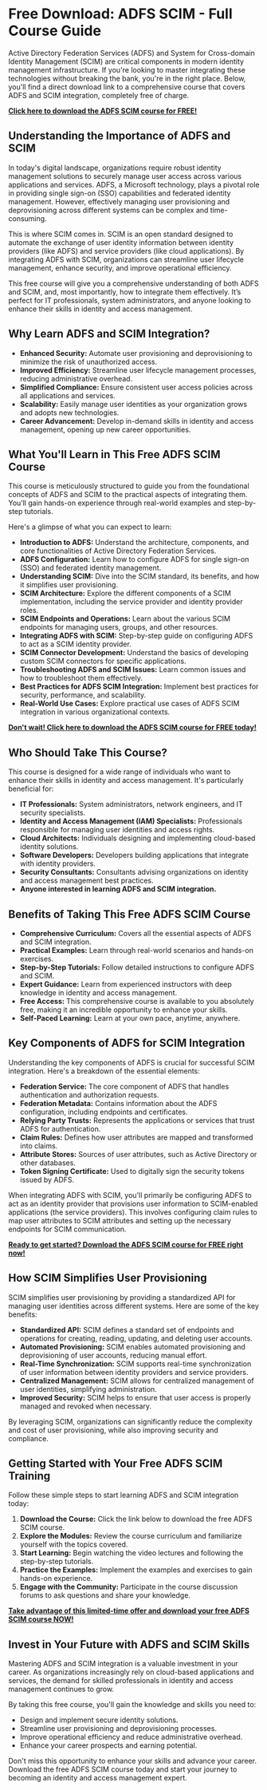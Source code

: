 # Free Download: ADFS SCIM - Full Course Guide

Active Directory Federation Services (ADFS) and System for Cross-domain Identity Management (SCIM) are critical components in modern identity management infrastructure. If you're looking to master integrating these technologies without breaking the bank, you're in the right place. Below, you'll find a direct download link to a comprehensive course that covers ADFS and SCIM integration, completely free of charge.

[**Click here to download the ADFS SCIM course for FREE!**](https://udemywork.com/adfs-scim)

## Understanding the Importance of ADFS and SCIM

In today's digital landscape, organizations require robust identity management solutions to securely manage user access across various applications and services. ADFS, a Microsoft technology, plays a pivotal role in providing single sign-on (SSO) capabilities and federated identity management. However, effectively managing user provisioning and deprovisioning across different systems can be complex and time-consuming.

This is where SCIM comes in. SCIM is an open standard designed to automate the exchange of user identity information between identity providers (like ADFS) and service providers (like cloud applications). By integrating ADFS with SCIM, organizations can streamline user lifecycle management, enhance security, and improve operational efficiency.

This free course will give you a comprehensive understanding of both ADFS and SCIM, and, most importantly, how to integrate them effectively. It’s perfect for IT professionals, system administrators, and anyone looking to enhance their skills in identity and access management.

## Why Learn ADFS and SCIM Integration?

*   **Enhanced Security:** Automate user provisioning and deprovisioning to minimize the risk of unauthorized access.
*   **Improved Efficiency:** Streamline user lifecycle management processes, reducing administrative overhead.
*   **Simplified Compliance:** Ensure consistent user access policies across all applications and services.
*   **Scalability:** Easily manage user identities as your organization grows and adopts new technologies.
*   **Career Advancement:** Develop in-demand skills in identity and access management, opening up new career opportunities.

## What You'll Learn in This Free ADFS SCIM Course

This course is meticulously structured to guide you from the foundational concepts of ADFS and SCIM to the practical aspects of integrating them. You’ll gain hands-on experience through real-world examples and step-by-step tutorials.

Here's a glimpse of what you can expect to learn:

*   **Introduction to ADFS:** Understand the architecture, components, and core functionalities of Active Directory Federation Services.
*   **ADFS Configuration:** Learn how to configure ADFS for single sign-on (SSO) and federated identity management.
*   **Understanding SCIM:** Dive into the SCIM standard, its benefits, and how it simplifies user provisioning.
*   **SCIM Architecture:** Explore the different components of a SCIM implementation, including the service provider and identity provider roles.
*   **SCIM Endpoints and Operations:** Learn about the various SCIM endpoints for managing users, groups, and other resources.
*   **Integrating ADFS with SCIM:** Step-by-step guide on configuring ADFS to act as a SCIM identity provider.
*   **SCIM Connector Development:** Understand the basics of developing custom SCIM connectors for specific applications.
*   **Troubleshooting ADFS and SCIM Issues:** Learn common issues and how to troubleshoot them effectively.
*   **Best Practices for ADFS SCIM Integration:** Implement best practices for security, performance, and scalability.
*   **Real-World Use Cases:** Explore practical use cases of ADFS SCIM integration in various organizational contexts.

[**Don't wait! Click here to download the ADFS SCIM course for FREE today!**](https://udemywork.com/adfs-scim)

## Who Should Take This Course?

This course is designed for a wide range of individuals who want to enhance their skills in identity and access management. It's particularly beneficial for:

*   **IT Professionals:** System administrators, network engineers, and IT security specialists.
*   **Identity and Access Management (IAM) Specialists:** Professionals responsible for managing user identities and access rights.
*   **Cloud Architects:** Individuals designing and implementing cloud-based identity solutions.
*   **Software Developers:** Developers building applications that integrate with identity providers.
*   **Security Consultants:** Consultants advising organizations on identity and access management best practices.
*   **Anyone interested in learning ADFS and SCIM integration.**

## Benefits of Taking This Free ADFS SCIM Course

*   **Comprehensive Curriculum:** Covers all the essential aspects of ADFS and SCIM integration.
*   **Practical Examples:** Learn through real-world scenarios and hands-on exercises.
*   **Step-by-Step Tutorials:** Follow detailed instructions to configure ADFS and SCIM.
*   **Expert Guidance:** Learn from experienced instructors with deep knowledge in identity and access management.
*   **Free Access:** This comprehensive course is available to you absolutely free, making it an incredible opportunity to enhance your skills.
*   **Self-Paced Learning:** Learn at your own pace, anytime, anywhere.

## Key Components of ADFS for SCIM Integration

Understanding the key components of ADFS is crucial for successful SCIM integration. Here's a breakdown of the essential elements:

*   **Federation Service:** The core component of ADFS that handles authentication and authorization requests.
*   **Federation Metadata:** Contains information about the ADFS configuration, including endpoints and certificates.
*   **Relying Party Trusts:** Represents the applications or services that trust ADFS for authentication.
*   **Claim Rules:** Defines how user attributes are mapped and transformed into claims.
*   **Attribute Stores:** Sources of user attributes, such as Active Directory or other databases.
*   **Token Signing Certificate:** Used to digitally sign the security tokens issued by ADFS.

When integrating ADFS with SCIM, you'll primarily be configuring ADFS to act as an identity provider that provisions user information to SCIM-enabled applications (the service providers). This involves configuring claim rules to map user attributes to SCIM attributes and setting up the necessary endpoints for SCIM communication.

[**Ready to get started? Download the ADFS SCIM course for FREE right now!**](https://udemywork.com/adfs-scim)

## How SCIM Simplifies User Provisioning

SCIM simplifies user provisioning by providing a standardized API for managing user identities across different systems. Here are some of the key benefits:

*   **Standardized API:** SCIM defines a standard set of endpoints and operations for creating, reading, updating, and deleting user accounts.
*   **Automated Provisioning:** SCIM enables automated provisioning and deprovisioning of user accounts, reducing manual effort.
*   **Real-Time Synchronization:** SCIM supports real-time synchronization of user information between identity providers and service providers.
*   **Centralized Management:** SCIM allows for centralized management of user identities, simplifying administration.
*   **Improved Security:** SCIM helps to ensure that user access is properly managed and revoked when necessary.

By leveraging SCIM, organizations can significantly reduce the complexity and cost of user provisioning, while also improving security and compliance.

## Getting Started with Your Free ADFS SCIM Training

Follow these simple steps to start learning ADFS and SCIM integration today:

1.  **Download the Course:** Click the link below to download the free ADFS SCIM course.
2.  **Explore the Modules:** Review the course curriculum and familiarize yourself with the topics covered.
3.  **Start Learning:** Begin watching the video lectures and following the step-by-step tutorials.
4.  **Practice the Examples:** Implement the examples and exercises to gain hands-on experience.
5.  **Engage with the Community:** Participate in the course discussion forums to ask questions and share your knowledge.

[**Take advantage of this limited-time offer and download your free ADFS SCIM course NOW!**](https://udemywork.com/adfs-scim)

## Invest in Your Future with ADFS and SCIM Skills

Mastering ADFS and SCIM integration is a valuable investment in your career. As organizations increasingly rely on cloud-based applications and services, the demand for skilled professionals in identity and access management continues to grow.

By taking this free course, you'll gain the knowledge and skills you need to:

*   Design and implement secure identity solutions.
*   Streamline user provisioning and deprovisioning processes.
*   Improve operational efficiency and reduce administrative overhead.
*   Enhance your career prospects and earning potential.

Don't miss this opportunity to enhance your skills and advance your career. Download the free ADFS SCIM course today and start your journey to becoming an identity and access management expert.
